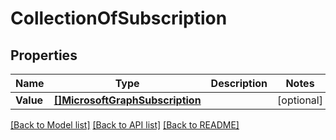 # CollectionOfSubscription

## Properties

Name | Type | Description | Notes
------------ | ------------- | ------------- | -------------
**Value** | [**[]MicrosoftGraphSubscription**](microsoft.graph.subscription.md) |  | [optional] 

[[Back to Model list]](../README.md#documentation-for-models) [[Back to API list]](../README.md#documentation-for-api-endpoints) [[Back to README]](../README.md)


